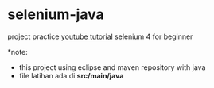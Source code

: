 # selenium-java
project practice [youtube tutorial](https://youtube.com/playlist?list=PLhW3qG5bs-L_8bwNnMHdJ1Wq5M0sUmpSH) selenium 4 for beginner 

*note: 
- this project using eclipse and maven repository with java
- file latihan ada di **src/main/java**
